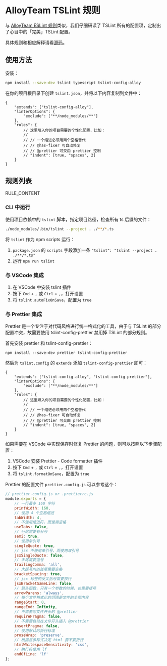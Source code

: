 # AlloyTeam TSLint 规则

与 [AlloyTeam ESLint 规则](https://github.com/AlloyTeam/eslint-config-alloy)类似，我们仔细研读了 TSLint 所有的配置项，定制出了心目中的「完美」TSLint 配置。

具体规则和相应解释请看[源码](https://github.com/AlloyTeam/tslint-config-alloy/blob/master/index.js)。

## 使用方法

安装：

```bash
npm install --save-dev tslint typescript tslint-config-alloy
```

在你的项目根目录下创建 `tslint.json`，并将以下内容复制到文件中：

```
{
    "extends": ["tslint-config-alloy"],
    "linterOptions": {
        "exclude": ["**/node_modules/**"]
    },
    "rules": {
        // 这里填入你的项目需要的个性化配置，比如：
        //
        // // 一个缩进必须用两个空格替代
        // // @has-fixer 可自动修复
        // // @prettier 可交由 prettier 控制
        // "indent": [true, "spaces", 2]
    }
}
```

## 规则列表

RULE_CONTENT

### CLI 中运行

使用项目依赖中的 `tslint` 脚本，指定项目路径，检查所有 ts 后缀的文件：

```bash
./node_modules/.bin/tslint --project . ./**/*.ts
```

将 `tslint` 作为 npm scripts 运行：

1. `package.json` 的 `scripts` 字段添加一条 `"tslint": "tslint --project . ./**/*.ts"`
2. 运行 `npm run tslint`

### 与 VSCode 集成

1. 在 VSCode 中安装 tslint 插件
2. 按下 `Cmd` + `,` 或 `Ctrl` + `,`，打开设置
3. 将 `tslint.autoFixOnSave`，配置为 `true`

### 与 Prettier 集成

Prettier 是一个专注于对代码风格进行统一格式化的工具，由于与 TSLint 的部分配置冲突，故需要使用 tslint-config-prettier 禁用掉 TSLint 的部分规则。

首先安装 prettier 和 tslint-config-prettier：

```
npm install --save-dev prettier tslint-config-prettier
```

然后为 `tslint.config` 的 `extends` 添加 `tslint-config-prettier` 即可：

```
{
    "extends": ["tslint-config-alloy", "tslint-config-prettier"],
    "linterOptions": {
        "exclude": ["**/node_modules/**"]
    },
    "rules": {
        // 这里填入你的项目需要的个性化配置，比如：
        //
        // // 一个缩进必须用两个空格替代
        // // @has-fixer 可自动修复
        // // @prettier 可交由 prettier 控制
        // "indent": [true, "spaces", 2]
    }
}
```

如果需要在 VSCode 中实现保存时修复 Prettier 的问题，则可以按照以下步骤配置：

1. VSCode 安装 Prettier - Code formatter 插件
2. 按下 `Cmd` + `,` 或 `Ctrl` + `,`，打开设置
3. 将 `tslint.formatOnSave`，配置为 `true`

Prettier 的配置文件 `prettier.config.js` 可以参考这个：

```js
// prettier.config.js or .prettierrc.js
module.exports = {
    // 一行最多 160 字符
    printWidth: 160,
    // 使用 4 个空格缩进
    tabWidth: 4,
    // 不使用缩进符，而使用空格
    useTabs: false,
    // 行尾需要有分号
    semi: true,
    // 使用单引号
    singleQuote: true,
    // jsx 不使用单引号，而使用双引号
    jsxSingleQuote: false,
    // 末尾需要逗号
    trailingComma: 'all',
    // 大括号内的首尾需要空格
    bracketSpacing: true,
    // jsx 标签的反尖括号需要换行
    jsxBracketSameLine: false,
    // 箭头函数，只有一个参数的时候，也需要括号
    arrowParens: 'always',
    // 每个文件格式化的范围是文件的全部内容
    rangeStart: 0,
    rangeEnd: Infinity,
    // 不需要写文件开头的 @prettier
    requirePragma: false,
    // 不需要自动在文件开头插入 @prettier
    insertPragma: false,
    // 使用默认的折行标准
    proseWrap: 'preserve',
    // 根据显示样式决定 html 要不要折行
    htmlWhitespaceSensitivity: 'css',
    // 换行符使用 lf
    endOfLine: 'lf'
};
```
